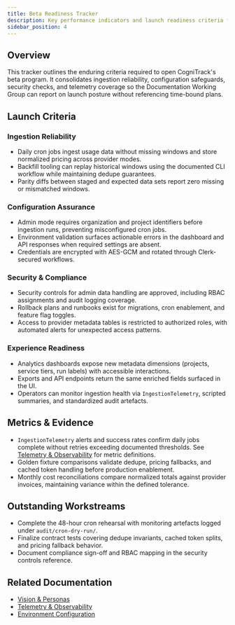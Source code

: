 ```yaml
---
title: Beta Readiness Tracker
description: Key performance indicators and launch readiness criteria for beta release
sidebar_position: 4
---
```


## Overview

This tracker outlines the enduring criteria required to open CogniTrack's beta
program. It consolidates ingestion reliability, configuration safeguards,
security checks, and telemetry coverage so the Documentation Working Group can
report on launch posture without referencing time-bound plans.

## Launch Criteria

### Ingestion Reliability

- Daily cron jobs ingest usage data without missing windows and store
  normalized pricing across provider modes.
- Backfill tooling can replay historical windows using the documented CLI
  workflow while maintaining dedupe guarantees.
- Parity diffs between staged and expected data sets report zero missing or
  mismatched windows.

### Configuration Assurance

- Admin mode requires organization and project identifiers before ingestion
  runs, preventing misconfigured cron jobs.
- Environment validation surfaces actionable errors in the dashboard and API
  responses when required settings are absent.
- Credentials are encrypted with AES-GCM and rotated through
  Clerk-secured workflows.

### Security & Compliance

- Security controls for admin data handling are approved, including RBAC
  assignments and audit logging coverage.
- Rollback plans and runbooks exist for migrations, cron enablement, and feature
  flag toggles.
- Access to provider metadata tables is restricted to authorized roles, with
  automated alerts for unexpected access patterns.

### Experience Readiness

- Analytics dashboards expose new metadata dimensions (projects, service tiers,
  run labels) with accessible interactions.
- Exports and API endpoints return the same enriched fields surfaced in the UI.
- Operators can monitor ingestion health via `IngestionTelemetry`, scripted
  summaries, and standardized audit artefacts.

## Metrics & Evidence

- `IngestionTelemetry` alerts and success rates confirm daily jobs complete
  without retries exceeding documented thresholds. See
  [Telemetry & Observability](../architecture/telemetry-and-observability.md)
  for metric definitions.
- Golden fixture comparisons validate dedupe, pricing fallbacks, and cached
  token handling before production enablement.
- Monthly cost reconciliations compare normalized totals against provider
  invoices, maintaining variance within the defined tolerance.

## Outstanding Workstreams

- Complete the 48-hour cron rehearsal with monitoring artefacts logged under
  `audit/cron-dry-run/`.
- Finalize contract tests covering dedupe invariants, cached token splits, and
  pricing fallback behavior.
- Document compliance sign-off and RBAC mapping in the security controls
  reference.

## Related Documentation

- [Vision & Personas](./vision-and-personas.md)
- [Telemetry & Observability](../architecture/telemetry-and-observability.md)
- [Environment Configuration](../architecture/environment-configuration.md)
